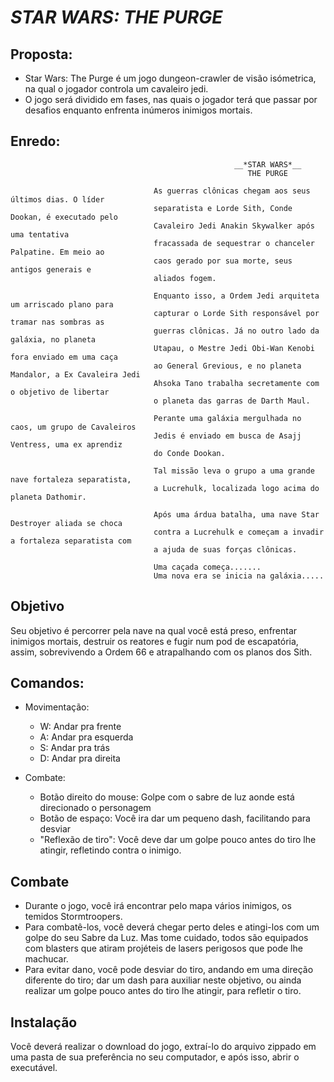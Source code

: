 # _STAR WARS: THE PURGE_
  
## Proposta:
  - Star Wars: The Purge é um jogo dungeon-crawler de visão isómetrica, na qual o jogador controla um cavaleiro jedi.
  - O jogo será dividido em fases, nas quais o jogador terá que passar por desafios enquanto enfrenta inúmeros inimigos mortais.

## Enredo:
                                                      __*STAR WARS*__
                                                         THE PURGE

                                    As guerras clônicas chegam aos seus últimos dias. O líder 
                                    separatista e Lorde Sith, Conde Dookan, é executado pelo 
                                    Cavaleiro Jedi Anakin Skywalker após uma tentativa 
                                    fracassada de sequestrar o chanceler Palpatine. Em meio ao
                                    caos gerado por sua morte, seus antigos generais e 
                                    aliados fogem.

                                    Enquanto isso, a Ordem Jedi arquiteta um arriscado plano para 
                                    capturar o Lorde Sith responsável por tramar nas sombras as
                                    guerras clônicas. Já no outro lado da galáxia, no planeta 
                                    Utapau, o Mestre Jedi Obi-Wan Kenobi fora enviado em uma caça
                                    ao General Grevious, e no planeta Mandalor, a Ex Cavaleira Jedi  
                                    Ahsoka Tano trabalha secretamente com o objetivo de libertar
                                    o planeta das garras de Darth Maul.

                                    Perante uma galáxia mergulhada no caos, um grupo de Cavaleiros
                                    Jedis é enviado em busca de Asajj Ventress, uma ex aprendiz
                                    do Conde Dookan.
                                        
                                    Tal missão leva o grupo a uma grande nave fortaleza separatista, 
                                    a Lucrehulk, localizada logo acima do planeta Dathomir. 
                                        
                                    Após uma árdua batalha, uma nave Star Destroyer aliada se choca
                                    contra a Lucrehulk e começam a invadir a fortaleza separatista com  
                                    a ajuda de suas forças clônicas.

                                    Uma caçada começa....... 
                                    Uma nova era se inicia na galáxia..... 

## Objetivo
  Seu objetivo é percorrer pela nave na qual você está preso, enfrentar inimigos mortais, destruir os reatores e fugir num pod de escapatória, assim, sobrevivendo a Ordem 66 e atrapalhando com os planos dos Sith.

## Comandos:
  - Movimentação:
    - W: Andar pra frente
    - A: Andar pra esquerda
    - S: Andar pra trás
    - D: Andar pra direita

  - Combate:
    - Botão direito do mouse: Golpe com o sabre de luz aonde está direcionado o personagem
    - Botão de espaço: Você ira dar um pequeno dash, facilitando para desviar
    - "Reflexão de tiro": Você deve dar um golpe pouco antes do tiro lhe atingir, refletindo contra o inimigo.

## Combate

  - Durante o jogo, você irá encontrar pelo mapa vários inimigos, os temidos Stormtroopers.
  - Para combatê-los, você deverá chegar perto deles e atingi-los com um golpe do seu Sabre da Luz. Mas tome cuidado, todos são equipados com blasters que atiram projéteis de lasers perigosos que pode lhe machucar.
  - Para evitar dano, você pode desviar do tiro, andando em uma direção diferente do tiro; dar um dash para auxiliar neste objetivo, ou ainda realizar um golpe pouco antes do tiro lhe atingir, para refletir o tiro.

## Instalação
  Você deverá realizar o download do jogo, extraí-lo do arquivo zippado em uma pasta de sua preferência no seu computador, e após isso, abrir o executável.
